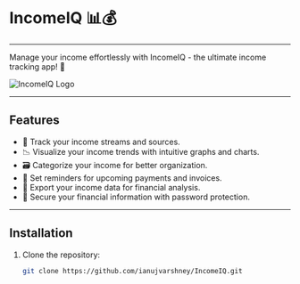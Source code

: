# IncomeIQ 📊💰

---

Manage your income effortlessly with IncomeIQ - the ultimate income tracking app! 🚀

![IncomeIQ Logo](link_to_your_logo)

---

## Features

- 💸 Track your income streams and sources.
- 📉 Visualize your income trends with intuitive graphs and charts.
- 🗃️ Categorize your income for better organization.
- 📅 Set reminders for upcoming payments and invoices.
- 💼 Export your income data for financial analysis.
- 🔐 Secure your financial information with password protection.

---

## Installation

1. Clone the repository:
   ```bash
   git clone https://github.com/ianujvarshney/IncomeIQ.git
